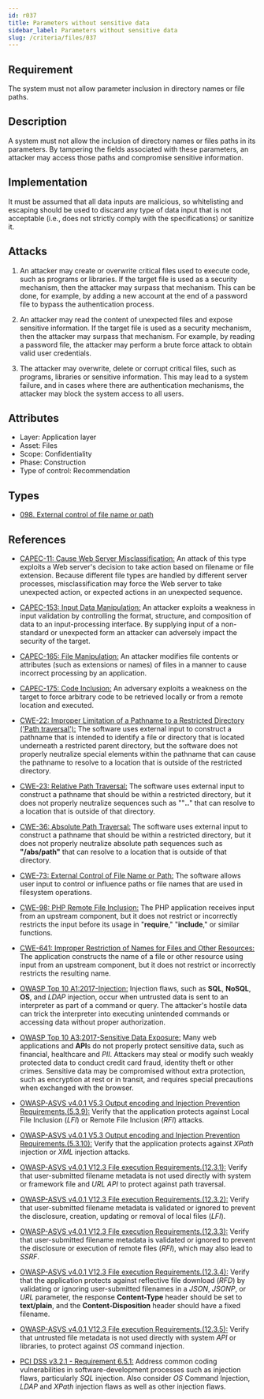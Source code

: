 ```yaml
---
id: r037
title: Parameters without sensitive data
sidebar_label: Parameters without sensitive data
slug: /criteria/files/037
---
```


## Requirement

The system must not allow parameter inclusion
in directory names or file paths.

## Description

A system must not allow the inclusion
of directory names or files paths
in its parameters.
By tampering the fields associated
with these parameters,
an attacker may access those paths
and compromise sensitive information.

## Implementation

It must be assumed
that all data inputs are malicious,
so whitelisting and escaping
should be used to discard any type of data input
that is not acceptable
(i.e., does not strictly comply with the specifications)
or sanitize it.

## Attacks

1. An attacker may create or overwrite
critical files used to execute code,
such as programs or libraries.
If the target file
is used as a security mechanism,
then the attacker may surpass that mechanism.
This can be done,
for example,
by adding a new account
at the end of a password file
to bypass the authentication process.

2. An attacker may read the content
of unexpected files and expose sensitive information.
If the target file
is used as a security mechanism,
then the attacker may surpass that mechanism.
For example,
by reading a password file,
the attacker may perform a brute force attack
to obtain valid user credentials.

3. The attacker may overwrite,
delete or corrupt critical files,
such as programs,
libraries or sensitive information.
This may lead to a system failure,
and in cases where there are authentication mechanisms,
the attacker may block the system access
to all users.

## Attributes

- Layer: Application layer
- Asset: Files
- Scope: Confidentiality
- Phase: Construction
- Type of control: Recommendation

## Types

- [098. External control of file name or path](/types/098)

## References

- [CAPEC-11: Cause Web Server Misclassification:](http://capec.mitre.org/data/definitions/11.html)
An attack of this type exploits
a Web server's decision to take action
based on filename or file extension.
Because different file types are handled
by different server processes,
misclassification may force the Web server
to take unexpected action,
or expected actions
in an unexpected sequence.

- [CAPEC-153: Input Data Manipulation:](http://capec.mitre.org/data/definitions/153.html)
An attacker exploits a weakness
in input validation by controlling the format,
structure, and composition of data
to an input-processing interface.
By supplying input of a non-standard
or unexpected form an attacker can adversely impact
the security of the target.

- [CAPEC-165: File Manipulation:](http://capec.mitre.org/data/definitions/165.html)
An attacker modifies file contents
or attributes (such as extensions or names)
of files in a manner
to cause incorrect processing
by an application.

- [CAPEC-175: Code Inclusion:](http://capec.mitre.org/data/definitions/175.html)
An adversary exploits a weakness
on the target to force arbitrary code
to be retrieved locally
or from a remote location and executed.

- [CWE-22: Improper Limitation of a Pathname to a Restricted Directory ('Path traversal'):](https://cwe.mitre.org/data/definitions/22.html)
The software uses external input
to construct a pathname that is intended to
identify a file or directory
that is located underneath
a restricted parent directory,
but the software does not properly neutralize
special elements within the pathname
that can cause the pathname
to resolve to a location
that is outside of the restricted directory.

- [CWE-23: Relative Path Traversal:](https://cwe.mitre.org/data/definitions/23.html)
The software uses external input
to construct a pathname
that should be within a restricted directory,
but it does not properly neutralize
sequences such as ""**..**"
that can resolve to a location that is outside
of that directory.

- [CWE-36: Absolute Path Traversal:](https://cwe.mitre.org/data/definitions/36.html)
The software uses external input
to construct a pathname
that should be within
a restricted directory,
but it does not properly neutralize
absolute path sequences
such as **"/abs/path"**
that can resolve to a location
that is outside of that directory.

- [CWE-73: External Control of File Name or Path:](https://cwe.mitre.org/data/definitions/73.html)
The software allows user input to control
or influence paths or file names
that are used in filesystem operations.

- [CWE-98: PHP Remote File Inclusion:](https://cwe.mitre.org/data/definitions/98.html)
The PHP application receives input
from an upstream component,
but it does not restrict or incorrectly restricts
the input before its usage
in "**require**," "**include**,"
or similar functions.

- [CWE-641: Improper Restriction of Names for Files and Other Resources:](https://cwe.mitre.org/data/definitions/641.html)
The application constructs the name of a file
or other resource using input
from an upstream component,
but it does not restrict
or incorrectly restricts the resulting name.

- [OWASP Top 10 A1:2017-Injection:](https://owasp.org/www-project-top-ten/OWASP_Top_Ten_2017/Top_10-2017_A1-Injection)
Injection flaws, such as **SQL**, **NoSQL**,
**OS**, and *LDAP* injection,
occur when untrusted data
is sent to an interpreter
as part of a command or query.
The attacker's hostile data
can trick the interpreter
into executing unintended commands
or accessing data without proper authorization.

- [OWASP Top 10 A3:2017-Sensitive Data Exposure:](https://owasp.org/www-project-top-ten/OWASP_Top_Ten_2017/Top_10-2017_A3-Sensitive_Data_Exposure)
Many web applications and **API**s
do not properly protect sensitive data,
such as financial,
healthcare and *PII*.
Attackers may steal
or modify such weakly protected data
to conduct credit card fraud,
identity theft or other crimes.
Sensitive data
may be compromised without extra protection,
such as encryption at rest or in transit,
and requires special precautions
when exchanged with the browser.

- [OWASP-ASVS v4.0.1 V5.3 Output encoding and Injection Prevention Requirements.(5.3.9):](https://owasp.org/www-pdf-archive/OWASP_Application_Security_Verification_Standard_4.0-en.pdf)
Verify that the application protects
against Local File Inclusion (*LFI*)
or Remote File Inclusion (*RFI*) attacks.

- [OWASP-ASVS v4.0.1 V5.3 Output encoding and Injection Prevention Requirements.(5.3.10):](https://owasp.org/www-pdf-archive/OWASP_Application_Security_Verification_Standard_4.0-en.pdf)
Verify that the application protects
against *XPath* injection
or *XML* injection attacks.

- [OWASP-ASVS v4.0.1 V12.3 File execution Requirements.(12.3.1):](https://owasp.org/www-pdf-archive/OWASP_Application_Security_Verification_Standard_4.0-en.pdf)
Verify that user-submitted filename metadata
is not used directly with system
or framework file and *URL* *API*
to protect against path traversal.

- [OWASP-ASVS v4.0.1 V12.3 File execution Requirements.(12.3.2):](https://owasp.org/www-pdf-archive/OWASP_Application_Security_Verification_Standard_4.0-en.pdf)
Verify that user-submitted filename metadata
is validated or ignored to prevent the disclosure,
creation, updating or removal
of local files (*LFI*).

- [OWASP-ASVS v4.0.1 V12.3 File execution Requirements.(12.3.3):](https://owasp.org/www-pdf-archive/OWASP_Application_Security_Verification_Standard_4.0-en.pdf)
Verify that user-submitted filename metadata
is validated or ignored
to prevent the disclosure or execution
of remote files (*RFI*),
which may also lead to *SSRF*.

- [OWASP-ASVS v4.0.1 V12.3 File execution Requirements.(12.3.4):](https://owasp.org/www-pdf-archive/OWASP_Application_Security_Verification_Standard_4.0-en.pdf)
Verify that the application protects
against reflective file download (*RFD*)
by validating or ignoring user-submitted filenames
in a *JSON*, *JSONP*,
or *URL* parameter,
the response **Content-Type** header
should be set to **text/plain**,
and the **Content-Disposition** header
should have a fixed filename.

- [OWASP-ASVS v4.0.1 V12.3 File execution Requirements.(12.3.5):](https://owasp.org/www-pdf-archive/OWASP_Application_Security_Verification_Standard_4.0-en.pdf)
Verify that untrusted file metadata
is not used directly with system *API*
or libraries,
to protect against *OS* command injection.

- [PCI DSS v3.2.1 - Requirement 6.5.1:](https://www.pcisecuritystandards.org/documents/PCI_DSS_v3-2-1.pdf)
Address common coding vulnerabilities
in software-development processes
such as injection flaws,
particularly *SQL* injection.
Also consider *OS* Command Injection,
*LDAP* and *XPath* injection flaws
as well as other injection flaws.
